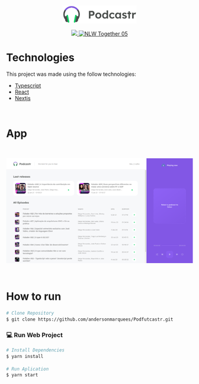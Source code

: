 <p align="center">
   <img src="public/logo.svg" alt="Podcastr" width="200"/>
</p>

<p align="center">
  <a aria-label="Completed" href="https://rocketseat.com.br/">
    <img src="https://img.shields.io/badge/rocketseat-5965e0?logo=data:image/png;base64,iVBORw0KGgoAAAANSUhEUgAAABAAAAAQCAMAAAAoLQ9TAAAALVBMVEVHcExxWsF0XMJzXMJxWcFsUsD///9jRrzY0u6Xh9Gsn9n39fyMecy0qd2bjNJWBT0WAAAABHRSTlMA2Do606wF2QAAAGlJREFUGJVdj1cWwCAIBLEsRU3uf9xobDH8+GZwUYi8i6ucJwrxKE+7D0G9Q4vlYqtmCSjndr4CgCgzlyFgfKfKCVO0LrPKjmiqMxGXkJwNnXskqWG+1oSM+BSwD8f29YLNjvx/OQrn+g99oQSoNmt3PgAAAABJRU5ErkJggg=="></img>
    <img src="https://img.shields.io/static/v1?label=NLW&message=05&color=8257E5&labelColor=000000" alt="NLW Together 05" />
  </a>
</p>

# Technologies

This project was made using the follow technologies:

- [Typescript](https://www.typescriptlang.org/)
- [React](https://reactjs.org/)
- [Nextjs](https://nextjs.org/)

</br>

# App

</br>

<p align="center">
   <img src="public/page.png" alt="Podfutcastr" width="700"/>
</p>

<br/>

# How to run

```bash
# Clone Repository
$ git clone https://github.com/andersonmarquees/Podfutcastr.git
```

### 💻 Run Web Project

```bash
# Install Dependencies
$ yarn install

# Run Aplication
$ yarn start
```
